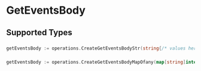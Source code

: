 # GetEventsBody


## Supported Types

### 

```go
getEventsBody := operations.CreateGetEventsBodyStr(string{/* values here */})
```

### 

```go
getEventsBody := operations.CreateGetEventsBodyMapOfany(map[string]interface{}{/* values here */})
```

